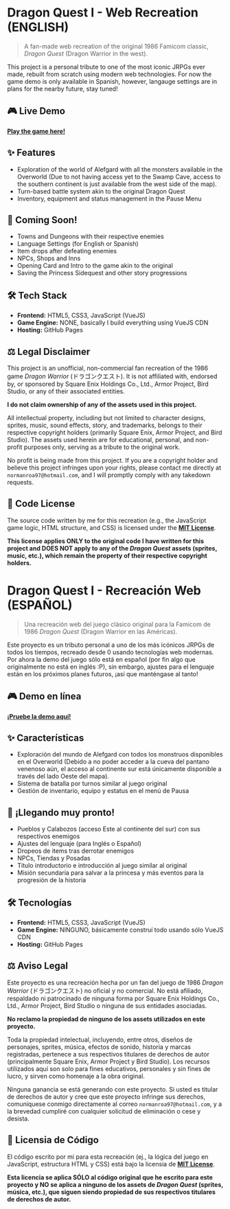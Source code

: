 # Dragon Quest I - Web Recreation (ENGLISH)

> A fan-made web recreation of the original 1986 Famicom classic, *Dragon Quest* (Dragon Warrior in the west).

This project is a personal tribute to one of the most iconic JRPGs ever made, rebuilt from scratch using modern web technologies.
For now the game demo is only available in Spanish, however, langauge settings are in plans for the nearby future, stay tuned!

## 🎮 Live Demo

**[Play the game here!](https://nrrc97.github.io/vue-monster-slayer-game/)**

## ✨ Features

* Exploration of the world of Alefgard with all the monsters available in the Overworld (Due to not having access yet to the
Swamp Cave, access to the southern continent is just available from the west side of the map).
* Turn-based battle system akin to the original Dragon Quest
* Inventory, equipment and status management in the Pause Menu

## 🧰 Coming Soon!

* Towns and Dungeons with their respective enemies
* Language Settings (for English or Spanish)
* Item drops after defeating enemies
* NPCs, Shops and Inns
* Opening Card and Intro to the game akin to the original
* Saving the Princess Sidequest and other story progressions

## 🛠️ Tech Stack

* **Frontend:** HTML5, CSS3, JavaScript (VueJS)
* **Game Engine:** NONE, basically I build everything using VueJS CDN
* **Hosting:** GitHub Pages

## ⚖️ Legal Disclaimer

This project is an unofficial, non-commercial fan recreation of the 1986 game *Dragon Warrior* (ドラゴンクエスト). It is not affiliated with, endorsed by, or sponsored by Square Enix Holdings Co., Ltd., Armor Project, Bird Studio, or any of their associated entities.

**I do not claim ownership of any of the assets used in this project.**

All intellectual property, including but not limited to character designs, sprites, music, sound effects, story, and trademarks, belongs to their respective copyright holders (primarily Square Enix, Armor Project, and Bird Studio). The assets used herein are for educational, personal, and non-profit purposes only, serving as a tribute to the original work.

No profit is being made from this project. If you are a copyright holder and believe this project infringes upon your rights, please contact me directly at `normanroa97@hotmail.com`, and I will promptly comply with any takedown requests.

## 📜 Code License

The source code written by me for this recreation (e.g., the JavaScript game logic, HTML structure, and CSS) is licensed under the **[MIT License](LICENSE)**.

**This license applies ONLY to the original code I have written for this project and DOES NOT apply to any of the *Dragon Quest* assets (sprites, music, etc.), which remain the property of their respective copyright holders.**



# Dragon Quest I - Recreación Web (ESPAÑOL)

> Una recreación web del juego clásico original para la Famicom de 1986 *Dragon Quest* (Dragon Warrior en las Américas).

Este proyecto es un tributo personal a uno de los más icónicos JRPGs de todos los tiempos, recreado desde 0 usando tecnologías web modernas.
Por ahora la demo del juego sólo está en español (por fin algo que originalmente no está en inglés :P), sin embargo, ajustes para el 
lenguaje están en los próximos planes futuros, ¡así que manténgase al tanto!

## 🎮 Demo en línea

**[¡Pruebe la demo aquí!](https://nrrc97.github.io/vue-monster-slayer-game/)**

## ✨ Características

* Exploración del mundo de Alefgard con todos los monstruos disponibles en el Overworld (Debido a no poder acceder a la cueva del pantano
venenoso aún, el acceso al continente sur está únicamente disponible a través del lado Oeste del mapa).
* Sistema de batalla por turnos similar al juego original
* Gestión de inventario, equipo y estatus en el menú de Pausa

## 🧰 ¡Llegando muy pronto!

* Pueblos y Calabozos (acceso Este al continente del sur) con sus respectivos enemigos
* Ajustes del lenguaje (para Inglés o Español)
* Dropeos de items tras derrotar enemigos
* NPCs, Tiendas y Posadas
* Título introductorio e introducción al juego similar al original
* Misión secundaria para salvar a la princesa y más eventos para la progresión de la historia

## 🛠️ Tecnologías

* **Frontend:** HTML5, CSS3, JavaScript (VueJS)
* **Game Engine:** NINGUNO, básicamente construí todo usando sólo VueJS CDN
* **Hosting:** GitHub Pages

## ⚖️ Aviso Legal

Este proyecto es una recreación hecha por un fan del juego de 1986 *Dragon Warrior* (ドラゴンクエスト) no oficial y no comercial. No está afiliado, respaldado ni patrocinado de ninguna forma por Square Enix Holdings Co., Ltd., Armor Project, Bird Studio o ninguna de sus entidades asociadas.

**No reclamo la propiedad de ninguno de los assets utilizados en este proyecto.**

Toda la propiedad intelectual, incluyendo, entre otros, diseños de personajes, sprites, música, efectos de sonido, historia y marcas registradas, pertenece a sus respectivos titulares de derechos de autor (principalmente Square Enix, Armor Project y Bird Studio). Los recursos utilizados aquí son solo para fines educativos, personales y sin fines de lucro, y sirven como homenaje a la obra original.

Ninguna ganancia se está generando con este proyecto. Si usted es titular de derechos de autor y cree que este proyecto infringe sus derechos, comuníquese conmigo directamente al correo `normanroa97@hotmail.com`, y a la brevedad cumpliré con cualquier solicitud de eliminación o cese y desista.

## 📜 Licensia de Código

El código escrito por mi para esta recreación (ej., la lógica del juego en JavaScript, estructura HTML y CSS) está bajo la licensia de **[MIT License](LICENSE)**.

**Esta licencia se aplica SÓLO al código original que he escrito para este proyecto y NO se aplica a ninguno de los assets de *Dragon Quest* (sprites, música, etc.), que siguen siendo propiedad de sus respectivos titulares de derechos de autor.**
